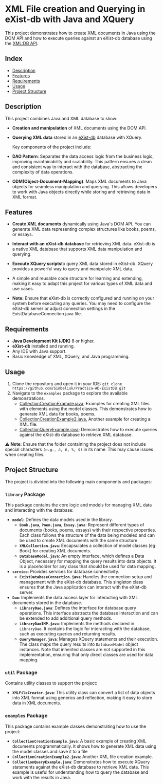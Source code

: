 # XML File creation and Querying in eXist-db with Java and XQuery
This project demonstrates how to create XML documents in Java using the DOM API and how to execute queries against an eXist-db database using the [XML:DB API](https://exist-db.org/exist/apps/doc/devguide_xmldb).

## Index
- [Description](#description)
- [Features](#features)
- [Requirements](#requirements)
- [Usage](#usage)
- [Project Structure](#project-structure)

## Description
This project combines Java and XML database to show:
- **Creation and manipulation** of XML documents using the DOM API.
- **Querying XML data** stored in an [eXist-db](https://exist-db.org/) database with XQuery.


  Key components of the project include:
- **DAO Pattern**: Separates the data access logic from the business logic, improving maintainability and scalability. This pattern ensures a clean and consistent way to interact with the database, abstracting the complexity of data operations.
- **ODM(Object-Document-Mapping)**: Maps XML documents to Java objects for seamless manipulation and querying. This allows developers to work with Java objects directly while storing and retrieving data in XML format.

## Features
- **Create XML documents** dynamically using Java's DOM API. You can generate XML data representing complex structures like books, poems, or essays.
- **Interact with an eXist-db database** for retrieving XML data. eXist-db is a native XML database that supports XML data manipulation and querying.
- **Execute XQuery scripts**to query XML data stored in eXist-db. XQuery provides a powerful way to query and manipulate XML data.
- A simple and reusable code structure for learning and extending, making it easy to adapt this project for various types of XML data and use cases.
  
- **Note:** Ensure that eXist-db is correctly configured and running on your system before executing any queries. You may need to configure the eXist-db server or adjust connection settings in the ExistDatabaseConnection.java file.

## Requirements
- **Java Development Kit (JDK)** 8 or higher.
- **eXist-db** installed and running.
- Any IDE with Java support.
- Basic knowledge of XML, XQuery, and Java programming.

## Usage
1. Clone the repository and open it in your IDE: `git clone https://github.com/Sinbelisk/Practica-AD-ExistDB.git`
2. Navigate to the `examples` package to explore the available demonstrations.
    - [CollectionCreationExample.java](https://github.com/Sinbelisk/Practica-AD-ExistDB/blob/main/src/main/java/examples/CollectionCreationExample.java); Examples for creating XML files with elements using the model classes. This demonstrates how to generate XML data for books, poems.
    - [CollectionCreationExample2.java](https://github.com/Sinbelisk/Practica-AD-ExistDB/blob/main/src/main/java/examples/CollectionCreationExample2.java), Another example for creating a XML file.
    - [CollectionQueryExample.java](https://github.com/Sinbelisk/Practica-AD-ExistDB/blob/main/src/main/java/examples/CollectionQueryExample.java); Demonstrates how to execute queries against the eXist-db database to retrieve XML database.

**⚠️ Note:**
Ensure that the folder containing the project does not include special characters `(e.g., á, ñ, %, $)` in its name. This may cause issues when creating files.

## Project Structure

The project is divided into the following main components and packages:

### **`library` Package**
This package contains the core logic and models for managing XML data and interacting with the database:
- **`model`**: Defines the data models used in the library.
   - **`Book.java`**, **`Poem.java`**, **`Essay.java`**: Represent different types of documents (books, poems, essays) with their respective properties. Each class follows the structure of the data being modeled and can be used to create XML documents with the same structure.
   - **`XMLCollection.java`**: Encapsulates a collection of model classes (eg: Book) for creating XML documents.
   - **`DatabaseModel.java`**: An empty interface, which defines a Data Object, necessary for mapping the query results into data objects. It is a placeholder for any class that should be used for data mapping.
- **`service`**: Provides services for database connectivity.
   - **`ExistDatabaseConnection.java`**: Handles the connection setup and management with the eXist-db database. This singleton class ensures that the Java application can interact with the eXist-db server.
- **`Dao`**: Implements the data access layer for interacting with XML documents stored in the database.
   - **`LibraryDao.java`**: Defines the interface for database query operations. This interface abstracts the database interaction and can be extended to add additional query methods.
   - **`LibraryDaoIMP.java`**: Implements the methods declared in `LibraryDao`. It contains the logic for interacting with the database, such as executing queries and returning results.
   - **`QueryManager.java`**: Manages XQuery statements and their execution. The class maps the query results into `DatabaseModel` object instances. Note that inherited classes are not supported in this implementation, ensuring that only direct classes are used for data mapping.
   
### **`util` Package**
Contains utility classes to support the project:
- **`XMLFileCreator.java`**: This utility class can convert a list of data objects into XML format using generics and reflection, making it easy to store data in XML documents.

### **`examples` Package**
This package contains example classes demonstrating how to use the project:
- **`CollectionCreationExample.java`**: A basic example of creating XML documents programmatically.  It shows how to generate XML data using the model classes and save it to a file
- **`CollectionCreationExample2.java`**: Another XML file creation example.
- **`CollectionQueryExample.java`**: Demonstrates how to execute XQuery statements against the eXist-db database to retrieve XML data. This example is useful for understanding how to query the database and work with the results in Java.
